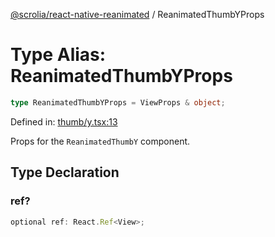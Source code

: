 [@scrolia/react-native-reanimated](../README.md) / ReanimatedThumbYProps

# Type Alias: ReanimatedThumbYProps

```ts
type ReanimatedThumbYProps = ViewProps & object;
```

Defined in: [thumb/y.tsx:13](https://github.com/scrolia/react-native/blob/72dbfebee1489f0d6f88a5ac0f4a4cba7ccca4eb/packages/react-native-reanimated/src/thumb/y.tsx#L13)

Props for the `ReanimatedThumbY` component.

## Type Declaration

### ref?

```ts
optional ref: React.Ref<View>;
```
